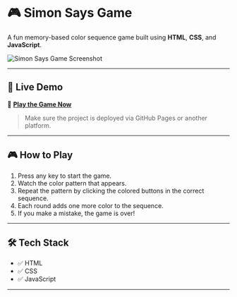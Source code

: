 # 🎮 Simon Says Game

A fun memory-based color sequence game built using **HTML**, **CSS**, and **JavaScript**.

![Simon Says Game Screenshot](./assets/screenshot.png)

---

## 🚀 Live Demo

🔗 **[Play the Game Now](https://prismatic-kleicha-88175d.netlify.app/)**

> Make sure the project is deployed via GitHub Pages or another platform.

---

## 🎮 How to Play

1. Press any key to start the game.
2. Watch the color pattern that appears.
3. Repeat the pattern by clicking the colored buttons in the correct sequence.
4. Each round adds one more color to the sequence.
5. If you make a mistake, the game is over!

---

## 🛠️ Tech Stack

- ✅ HTML
- ✅ CSS
- ✅ JavaScript

---


